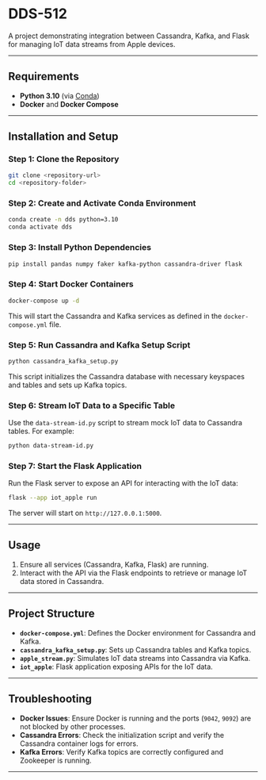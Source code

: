 # DDS-512

A project demonstrating integration between Cassandra, Kafka, and Flask for managing IoT data streams from Apple devices.

---

## Requirements

- **Python 3.10** (via [Conda](https://docs.conda.io/projects/conda/en/latest/user-guide/install/index.html))
- **Docker** and **Docker Compose**

---

## Installation and Setup

### Step 1: Clone the Repository
```bash
git clone <repository-url>
cd <repository-folder>
```

### Step 2: Create and Activate Conda Environment
```bash
conda create -n dds python=3.10
conda activate dds
```

### Step 3: Install Python Dependencies
```bash
pip install pandas numpy faker kafka-python cassandra-driver flask
```

### Step 4: Start Docker Containers
```bash
docker-compose up -d
```

This will start the Cassandra and Kafka services as defined in the `docker-compose.yml` file.

### Step 5: Run Cassandra and Kafka Setup Script
```bash
python cassandra_kafka_setup.py
```

This script initializes the Cassandra database with necessary keyspaces and tables and sets up Kafka topics.

### Step 6: Stream IoT Data to a Specific Table
Use the `data-stream-id.py` script to stream mock IoT data to Cassandra tables. For example:
```bash
python data-stream-id.py
```

### Step 7: Start the Flask Application
Run the Flask server to expose an API for interacting with the IoT data:
```bash
flask --app iot_apple run
```

The server will start on `http://127.0.0.1:5000`.

---

## Usage
1. Ensure all services (Cassandra, Kafka, Flask) are running.
2. Interact with the API via the Flask endpoints to retrieve or manage IoT data stored in Cassandra.

---

## Project Structure
- **`docker-compose.yml`**: Defines the Docker environment for Cassandra and Kafka.
- **`cassandra_kafka_setup.py`**: Sets up Cassandra tables and Kafka topics.
- **`apple_stream.py`**: Simulates IoT data streams into Cassandra via Kafka.
- **`iot_apple`**: Flask application exposing APIs for the IoT data.

---

## Troubleshooting
- **Docker Issues**: Ensure Docker is running and the ports (`9042`, `9092`) are not blocked by other processes.
- **Cassandra Errors**: Check the initialization script and verify the Cassandra container logs for errors.
- **Kafka Errors**: Verify Kafka topics are correctly configured and Zookeeper is running.

---
